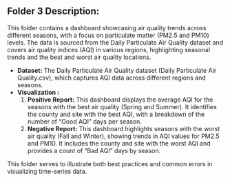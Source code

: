 ## Folder 3 Description:
This folder contains a dashboard showcasing air quality trends across different seasons, with a focus on particulate matter (PM2.5 and PM10) levels. The data is sourced from the Daily Particulate Air Quality dataset and covers air quality indices (AQI) in various regions, highlighting seasonal trends and the best and worst air quality locations.

- **Dataset:** The Daily Particulate Air Quality dataset (Daily Particulate Air Quality.csv), which captures AQI data across different regions and seasons.
- **Visualization :** 
  1. **Positive Report:** This dashboard displays the average AQI for the seasons with the best air quality (Spring and Summer). It identifies the county and site with the best AQI, with a breakdown of the number of “Good AQI” days per season.
  2. **Negative Report:** This dashboard highlights seasons with the worst air quality (Fall and Winter), showing trends in AQI values for PM2.5 and PM10. It includes the county and site with the worst AQI and provides a count of “Bad AQI” days by season.
  
This folder serves to illustrate both best practices and common errors in visualizing time-series data.
